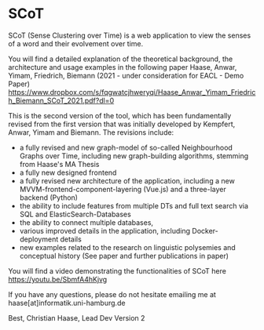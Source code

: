 # SCoT
SCoT (Sense Clustering over Time) is a web application to view the senses of a word and their evolvement over time. 

You will find a detailed explanation of the theoretical background, the architecture and usage examples in the following paper
Haase, Anwar, Yimam, Friedrich, Biemann (2021 - under consideration for EACL - Demo Paper)
https://www.dropbox.com/s/fqgwatcjhweryqi/Haase_Anwar_Yimam_Friedrich_Biemann_SCoT_2021.pdf?dl=0

This is the second version of the tool, which has been fundamentally revised from the first version that was initially developed by 
Kempfert, Anwar, Yimam and Biemann. The revisions include:
- a fully revised and new graph-model of so-called Neighbourhood Graphs over Time, including new graph-building algorithms, stemming from Haase's MA Thesis 
- a fully new designed frontend
- a fully revised new architecture of the application, including a new MVVM-frontend-component-layering (Vue.js) and a three-layer backend (Python)
- the ability to include features from multiple DTs and full text search via SQL and ElasticSearch-Databases
- the ability to connect multiple databases,
- various improved details in the application, including Docker-deployment details
- new examples related to the research on linguistic polysemies and conceptual history (See paper and further publications in paper)

You will find a video demonstrating the functionalities of SCoT here
https://youtu.be/SbmfA4hKjvg

If you have any questions, please do not hesitate emailing me at haase[at]informatik.uni-hamburg.de

Best, Christian Haase, Lead Dev Version 2




